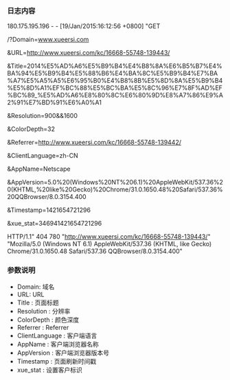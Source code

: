 ### 日志内容

180.175.195.196 - - [19/Jan/2015:16:12:56 +0800] "GET 

/?Domain=www.xueersi.com

&URL=http://www.xueersi.com/kc/16668-55748-139443/

&Title=2014%E5%AD%A6%E5%B9%B4%E4%B8%8A%E6%B5%B7%E4%BA%94%E5%B9%B4%E5%88%B6%E4%BA%8C%E5%B9%B4%E7%BA%A7%E5%A5%A5%E6%95%B0%E4%B8%8B%E5%8D%8A%E5%B9%B4%E5%8D%A1%EF%BC%88%E5%BC%BA%E5%8C%96%E7%8F%AD%EF%BC%89_%E5%AD%A6%E8%80%8C%E6%80%9D%E8%A7%86%E9%A2%91%E7%BD%91%E6%A0%A1

&Resolution=900&&1600

&ColorDepth=32

&Referrer=http://www.xueersi.com/kc/16668-55748-139442/

&ClientLanguage=zh-CN

&AppName=Netscape

&AppVersion=5.0%20(Windows%20NT%206.1)%20AppleWebKit/537.36%20(KHTML,%20like%20Gecko)%20Chrome/31.0.1650.48%20Safari/537.36%20QQBrowser/8.0.3154.400

&Timestamp=1421654721296

&xue_stat=346941421654721296 

HTTP/1.1" 404 780 "http://www.xueersi.com/kc/16668-55748-139443/" "Mozilla/5.0 (Windows NT 6.1) AppleWebKit/537.36 (KHTML, like Gecko) Chrome/31.0.1650.48 Safari/537.36 QQBrowser/8.0.3154.400"


### 参数说明

+ Domain: 域名
+ URL:    URL
+ Title : 页面标题
+ Resolution : 分辨率
+ ColorDepth : 颜色深度
+ Referrer :  Referrer
+ ClientLanguage : 客户端语言
+ AppName : 客户端浏览器名称
+ AppVersion : 客户端浏览器版本号
+ Timestamp : 页面刷新时间戳
+ xue_stat : 设置客户标识
